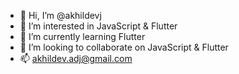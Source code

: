 - 👋 Hi, I’m @akhildevj
- 👀 I’m interested in JavaScript & Flutter
- 🌱 I’m currently learning Flutter
- 💞️ I’m looking to collaborate on JavaScript & Flutter
- 📫 akhildev.adj@gmail.com

<!---
akhildevj/akhildevj is a ✨ special ✨ repository because its `README.md` (this file) appears on your GitHub profile.
You can click the Preview link to take a look at your changes.
--->

